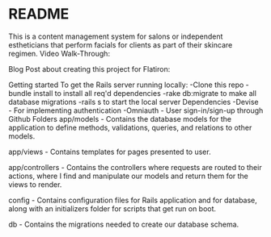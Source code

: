 # README
This is a content management system for salons or independent estheticians that perform facials for clients as part of their skincare regimen. 
Video Walk-Through:

Blog Post about creating this project for Flatiron:

Getting started
To get the Rails server running locally:
-Clone this repo
-bundle install to install all req'd dependencies
-rake db:migrate to make all database migrations
-rails s to start the local server
Dependencies
-Devise - For implementing authentication
-Omniauth - User sign-in/sign-up through Github
Folders
app/models - Contains the database models for the application to define methods, validations, queries, and relations to other models.

app/views - Contains templates for pages presented to user.

app/controllers - Contains the controllers where requests are routed to their actions, where I find and manipulate our models and return them for the views to render.

config - Contains configuration files for  Rails application and for  database, along with an initializers folder for scripts that get run on boot.

db - Contains the migrations needed to create our database schema.
